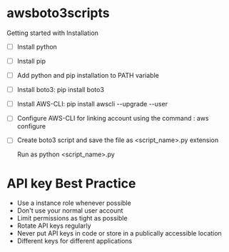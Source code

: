 # awsboto3scripts
Getting started with Installation
 - [ ] Install python
 - [ ] Install pip
 - [ ] Add python and pip installation to PATH variable
 - [ ] Install boto3: pip install boto3
 - [ ] Install AWS-CLI: pip install awscli --upgrade --user
 - [ ] Configure AWS-CLI for linking account using the command : aws configure
 - [ ] Create boto3 script and save the file as <script_name>.py extension

    Run as python <script_name>.py


# API key Best Practice
  - Use a instance role whenever possible 
 - Don't use your normal user account 
 - Limit permissions as tight as possible 
 - Rotate API keys regularly 
 - Never put API keys in code or store in a publically accessible location 
 - Different keys for different applications  
